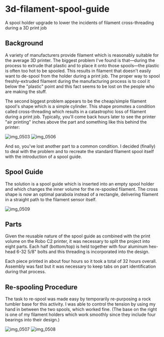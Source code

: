 # 3d-filament-spool-guide
A spool holder upgrade to lower the incidents of filament cross-threading during a 3D print job

## Background

A variety of manufacturers provide filament which is reasonably suitable for the average 3D printer. The biggest problem I've found is that—during the process to extrude that plastic and to place it onto those spools—the plastic is often too hot to be spooled. This results in filament that doesn't easily want to de-spool from the holder during a print job. The proper way to spool freshly-extruded filament during the manufacturing process is to cool it below the "plastic" point and this fact seems to be lost on the people who are making the stuff.

The second biggest problem appears to be the cheap/simple filament spool's shape which is a simple cylinder. This shape promotes a condition called cross-threading which results in a catastrophic loss of filament during a print job. Typically, you'll come back hours later to see the printer "air printing" inches above the part and something like this behind the printer:

![img_0503](https://user-images.githubusercontent.com/15971213/38949165-7c1bc408-42f6-11e8-86f0-d936e9273274.png)
![img_0506](https://user-images.githubusercontent.com/15971213/38949458-53307100-42f7-11e8-8e3e-ba5907cc4d97.png)

And so, you've lost another part to a common condition. I decided (finally) to deal with the problem and to recreate the standard filament spool itself with the introduction of a spool guide.

## Spool Guide
The solution is a spool guide which is inserted into an empty spool holder and which changes the inner volume for the re-spooled filament. The cross shape is now an optimal parabola instead of a rectangle, delivering filament in a straight path to the filament sensor itself.

![img_0509](https://user-images.githubusercontent.com/15971213/38949581-a2323040-42f7-11e8-8e84-86feed5bd1fc.png)

## Parts
Given the reusable nature of the spool guide as combined with the print volume on the Robo C2 printer, it was necessary to split the project into eight parts. Each half (bottom/top) is held together with four aluminum hex-head 6-32 5/8" bolts and this threading is incorporated into the design.

Each piece printed in about four hours so it took a total of 32 hours overall. Assembly was fast but it was necessary to keep tabs on part identification during that process.

## Re-spooling Procedure
The task to re-spool was made easy by temporarily re-purposing a rock tumbler base for this activity. I was able to control the tension by using my hand in between the two spools, which worked fine. (The base on the right is one of my filament holders which work smoothly since they include four bearings into their design.)

![img_0507](https://user-images.githubusercontent.com/15971213/38949831-707b3e42-42f8-11e8-9389-fbb876fdbbce.png)
![img_0508](https://user-images.githubusercontent.com/15971213/38950068-3673a63e-42f9-11e8-9cbc-ab4e912bc5ec.png)
